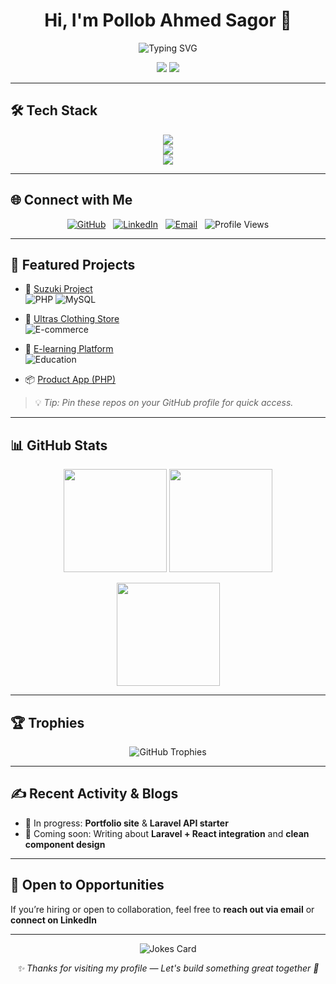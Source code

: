 <h1 align="center">Hi, I'm Pollob Ahmed Sagor 👋</h1>

<p align="center">
  <img src="https://readme-typing-svg.demolab.com?font=Fira+Code&size=24&pause=1200&color=36BCF7&center=true&vCenter=true&width=900&lines=Aspiring+Full+Stack+Web+Developer;PHP+%7C+Laravel+%7C+React+%7C+Vue.js+%7C+MySQL;Turning+Ideas+into+Scalable+Web+Apps+🚀" alt="Typing SVG" />
</p>

<p align="center">
  <img src="https://img.shields.io/badge/Full%20Stack%20Developer-0A0A0A?style=for-the-badge&logo=nextdotjs&logoColor=white" />
  <img src="https://img.shields.io/badge/Open%20to%20Remote%20Work-36BCF7?style=for-the-badge&logo=telegraph&logoColor=white" />
</p>

---

## 🛠️ Tech Stack

<p align="center">
  <!-- Frontend -->
  <img src="https://skillicons.dev/icons?i=html,css,bootstrap,js,react,vue" /><br/>
  <!-- Backend -->
  <img src="https://skillicons.dev/icons?i=php,laravel,mysql" /><br/>
  <!-- Tools -->
  <img src="https://skillicons.dev/icons?i=git,github,wordpress,vscode" />
</p>

---

## 🌐 Connect with Me
<p align="center">
<a href="https://github.com/pollob-official"><img src="https://img.shields.io/badge/GitHub-pollob--official-181717?logo=github" alt="GitHub" /></a> &nbsp;
<a href="https://www.linkedin.com/in/pollob-ahmed-sagor-959703157/"><img src="https://img.shields.io/badge/LinkedIn-Pollob%20Ahmed%20Sagor-0A66C2?logo=linkedin&logoColor=white" alt="LinkedIn" /></a> &nbsp;
<a href="mailto:pollob.workmail@gmail.com"><img src="https://img.shields.io/badge/Email-Contact%20Me-D14836?logo=gmail&logoColor=white" alt="Email" /></a>
&nbsp;
<img src="https://komarev.com/ghpvc/?username=pollob-official&label=Profile%20Views&color=0e75b6&style=flat" alt="Profile Views" />
</p>

---

## 🚀 Featured Projects

- 🔹 [Suzuki Project](https://github.com/pollob-official/Suzuki_Project)  
  ![PHP](https://img.shields.io/badge/-PHP-777BB4?logo=php&logoColor=white) ![MySQL](https://img.shields.io/badge/-MySQL-005C84?logo=mysql&logoColor=white)

- 🔹 [Ultras Clothing Store](https://github.com/pollob-official/Ultras_Clothing-Store_PHP-Converting_project-1)  
  ![E-commerce](https://img.shields.io/badge/-E--commerce-FF9900?style=flat)

- 🔹 [E-learning Platform](https://github.com/pollob-official/E-learning_PHP-Converting_project-2)  
  ![Education](https://img.shields.io/badge/-Education-36BCF7?style=flat)

- 📦 [Product App (PHP)](https://github.com/pollob-official/Product_Application-with-PHP)  

> 💡 _Tip: Pin these repos on your GitHub profile for quick access._

---

## 📊 GitHub Stats
<p align="center">
  <img src="https://github-readme-stats.vercel.app/api?username=pollob-official&show_icons=true&theme=tokyonight&hide_border=true" height="165" />
  <img src="https://streak-stats.demolab.com?user=pollob-official&theme=tokyonight&hide_border=true" height="165" />
</p>
<p align="center">
  <img src="https://github-readme-stats.vercel.app/api/top-langs/?username=pollob-official&layout=compact&theme=tokyonight&hide_border=true" height="165" />
</p>

---

## 🏆 Trophies
<p align="center">
<img src="https://github-profile-trophy.vercel.app/?username=pollob-official&margin-w=10&no-bg=true&no-frame=true&theme=algolia" alt="GitHub Trophies" />
</p>

---

## ✍️ Recent Activity & Blogs
- 🔨 In progress: **Portfolio site** & **Laravel API starter**  
- 📝 Coming soon: Writing about **Laravel + React integration** and **clean component design**

---

## 🤝 Open to Opportunities
If you’re hiring or open to collaboration, feel free to **reach out via email** or **connect on LinkedIn**

---

<p align="center">
  <img src="https://readme-jokes.vercel.app/api?theme=tokyonight" alt="Jokes Card" />
</p>

<p align="center">
  <i>✨ Thanks for visiting my profile — Let's build something great together 🚀</i>
</p>
